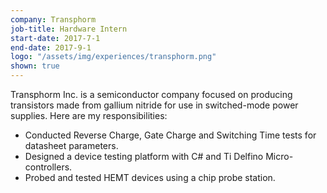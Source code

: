 ```yaml
---
company: Transphorm
job-title: Hardware Intern
start-date: 2017-7-1
end-date: 2017-9-1
logo: "/assets/img/experiences/transphorm.png"
shown: true
---
```


Transphorm Inc. is a semiconductor company focused on producing transistors made from gallium nitride for use in switched-mode power supplies. Here are my responsibilities:

* Conducted Reverse Charge, Gate Charge and Switching Time tests for datasheet parameters.
* Designed a device testing platform with C# and Ti Delfino Micro-controllers. 
* Probed and tested HEMT devices using a chip probe station.
